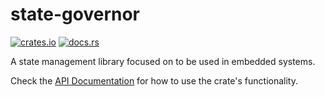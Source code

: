 # state-governor

[![crates.io](https://img.shields.io/crates/v/state_governor.svg)](https://crates.io/crates/state_governor)
[![docs.rs](https://docs.rs/state-governor/badge.svg)](https://docs.rs/state_governor/)

A state management library focused on to be used in embedded systems.

Check the [API Documentation](https://docs.rs/state_governor/) for how to use the
crate's functionality.
